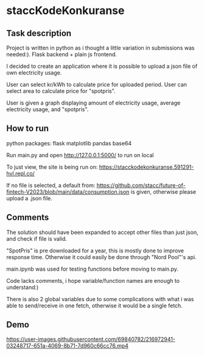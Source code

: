 # staccKodeKonkuranse
 


## Task description
Project is written in python as i thought a little variation in submissions was needed:). Flask backend + plain js frontend.

I decided to create an application where it is possible to upload a json file of own electricity usage.

User can select kr/kWh to calculate price for uploaded period.
User can select area to calculate price for "spotpris".

User is given a graph displaying amount of electricity usage, average electricity usage, and "spotpris".

## How to run

python packages:
flask
matplotlib
pandas
base64


Run main.py and open http://127.0.0.1:5000/ to run on local

To just view, the site is being run on: https://stacckodekonkuranse.591291-hvl.repl.co/


If no file is selected, a default from: https://github.com/stacc/future-of-fintech-V2023/blob/main/data/consumption.json 
is given, otherwise please upload a .json file.

## Comments
The solution should have been expanded to accept other files than just json, and check if file is valid.

"SpotPris" is pre downloaded for a year, this is mostly done to improve response time. Otherwise it could easily be done through "Nord Pool"'s api.

main.ipynb was used for testing functions before moving to main.py.

Code lacks comments, i hope variable/function names are enough to understand:)

There is also 2 global variables due to some complications with what i was able to send/receive in one fetch, otherwise it would be a single fetch.


## Demo



https://user-images.githubusercontent.com/69840782/216972941-03248717-651a-4069-8b71-7d960c66cc76.mp4


